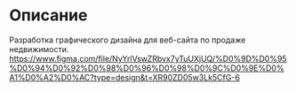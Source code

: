 # Описание
Разработка графического дизайна для веб-сайта по продаже недвижимости.
https://www.figma.com/file/NyYrlVswZRbvx7yTuUXjUQ/%D0%9D%D0%95%D0%94%D0%92%D0%98%D0%96%D0%98%D0%9C%D0%9E%D0%A1%D0%A2%D0%AC?type=design&t=XR90ZD05w3Lk5CfG-6
